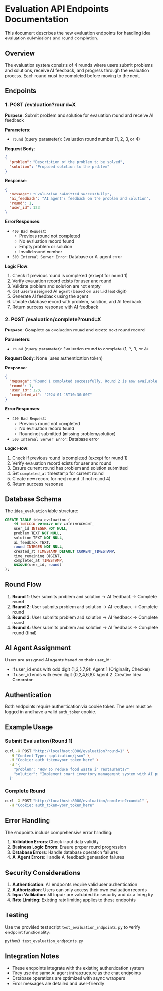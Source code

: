 # Evaluation API Endpoints Documentation

This document describes the new evaluation endpoints for handling idea evaluation submissions and round completion.

## Overview

The evaluation system consists of 4 rounds where users submit problems and solutions, receive AI feedback, and progress through the evaluation process. Each round must be completed before moving to the next.

## Endpoints

### 1. POST /evaluation?round=X

**Purpose**: Submit problem and solution for evaluation round and receive AI feedback

**Parameters**:
- `round` (query parameter): Evaluation round number (1, 2, 3, or 4)

**Request Body**:
```json
{
  "problem": "Description of the problem to be solved",
  "solution": "Proposed solution to the problem"
}
```

**Response**:
```json
{
  "message": "Evaluation submitted successfully",
  "ai_feedback": "AI agent's feedback on the problem and solution",
  "round": 1,
  "user_id": 123
}
```

**Error Responses**:
- `400 Bad Request`: 
  - Previous round not completed
  - No evaluation record found
  - Empty problem or solution
  - Invalid round number
- `500 Internal Server Error`: Database or AI agent error

**Logic Flow**:
1. Check if previous round is completed (except for round 1)
2. Verify evaluation record exists for user and round
3. Validate problem and solution are not empty
4. Get user's assigned AI agent (based on user_id last digit)
5. Generate AI feedback using the agent
6. Update database record with problem, solution, and AI feedback
7. Return success response with AI feedback

### 2. POST /evaluation/complete?round=X

**Purpose**: Complete an evaluation round and create next round record

**Parameters**:
- `round` (query parameter): Evaluation round to complete (1, 2, 3, or 4)

**Request Body**: None (uses authentication token)

**Response**:
```json
{
  "message": "Round 1 completed successfully. Round 2 is now available.",
  "round": 1,
  "user_id": 123,
  "completed_at": "2024-01-15T10:30:00Z"
}
```

**Error Responses**:
- `400 Bad Request`:
  - Previous round not completed
  - No evaluation record found
  - Round not submitted (missing problem/solution)
- `500 Internal Server Error`: Database error

**Logic Flow**:
1. Check if previous round is completed (except for round 1)
2. Verify evaluation record exists for user and round
3. Ensure current round has problem and solution submitted
4. Set `completed_at` timestamp for current round
5. Create new record for next round (if not round 4)
6. Return success response

## Database Schema

The `idea_evaluation` table structure:

```sql
CREATE TABLE idea_evaluation (
    id INTEGER PRIMARY KEY AUTOINCREMENT,
    user_id INTEGER NOT NULL,
    problem TEXT NOT NULL,
    solution TEXT NOT NULL,
    ai_feedback TEXT,
    round INTEGER NOT NULL,
    created_at TIMESTAMP DEFAULT CURRENT_TIMESTAMP,
    time_remaining BIGINT,
    completed_at TIMESTAMP,
    UNIQUE(user_id, round)
);
```

## Round Flow

1. **Round 1**: User submits problem and solution → AI feedback → Complete round
2. **Round 2**: User submits problem and solution → AI feedback → Complete round  
3. **Round 3**: User submits problem and solution → AI feedback → Complete round
4. **Round 4**: User submits problem and solution → AI feedback → Complete round (final)

## AI Agent Assignment

Users are assigned AI agents based on their user_id:
- If user_id ends with odd digit (1,3,5,7,9): Agent 1 (Originality Checker)
- If user_id ends with even digit (0,2,4,6,8): Agent 2 (Creative Idea Generator)

## Authentication

Both endpoints require authentication via cookie token. The user must be logged in and have a valid `auth_token` cookie.

## Example Usage

### Submit Evaluation (Round 1)
```bash
curl -X POST "http://localhost:8000/evaluation?round=1" \
  -H "Content-Type: application/json" \
  -H "Cookie: auth_token=your_token_here" \
  -d '{
    "problem": "How to reduce food waste in restaurants?",
    "solution": "Implement smart inventory management system with AI predictions"
  }'
```

### Complete Round
```bash
curl -X POST "http://localhost:8000/evaluation/complete?round=1" \
  -H "Cookie: auth_token=your_token_here"
```

## Error Handling

The endpoints include comprehensive error handling:

1. **Validation Errors**: Check input data validity
2. **Business Logic Errors**: Ensure proper round progression
3. **Database Errors**: Handle database operation failures
4. **AI Agent Errors**: Handle AI feedback generation failures

## Security Considerations

1. **Authentication**: All endpoints require valid user authentication
2. **Authorization**: Users can only access their own evaluation records
3. **Input Validation**: All inputs are validated for security and data integrity
4. **Rate Limiting**: Existing rate limiting applies to these endpoints

## Testing

Use the provided test script `test_evaluation_endpoints.py` to verify endpoint functionality:

```bash
python3 test_evaluation_endpoints.py
```

## Integration Notes

- These endpoints integrate with the existing authentication system
- They use the same AI agent infrastructure as the chat endpoints
- Database operations are optimized with async wrappers
- Error messages are detailed and user-friendly

